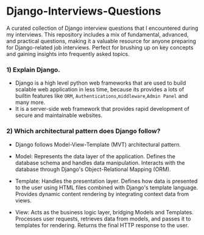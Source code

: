  # Django-Interviews-Questions
A curated collection of Django interview questions that I encountered during my interviews. This repository includes a mix of fundamental, advanced, and practical questions, making it a valuable resource for anyone preparing for Django-related job interviews. Perfect for brushing up on key concepts and gaining insights into frequently asked topics.

### 1) Explain Django.
- Django is a high level python web frameworks that are used to build scalable web application in less time, because its provides a lots of builtin features like `ORM`, `Authentications`,`middleware`,`Admin Panel` and many more.
- It is a server-side web framework that provides rapid development of secure and maintainable websites.

### 2) Which architectural pattern does Django follow?
- Django follows Model-View-Template (MVT) architectural pattern.
- Model:
Represents the data layer of the application.
Defines the database schema and handles data manipulation.
Interacts with the database through Django's Object-Relational Mapping (ORM).

- Template:
Handles the presentation layer.
Defines how data is presented to the user using HTML files combined with Django's template language.
Provides dynamic content rendering by integrating context data from views.

- View:
Acts as the business logic layer, bridging Models and Templates.
Processes user requests, retrieves data from models, and passes it to templates for rendering.
Returns the final HTTP response to the user.


